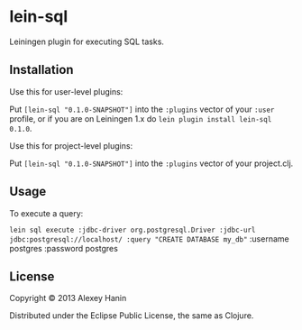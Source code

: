 lein-sql
========

Leiningen plugin for executing SQL tasks.

Installation
------------

Use this for user-level plugins:

Put `[lein-sql "0.1.0-SNAPSHOT"]` into the `:plugins` vector of your
`:user` profile, or if you are on Leiningen 1.x do `lein plugin install
lein-sql 0.1.0`.

Use this for project-level plugins:

Put `[lein-sql "0.1.0-SNAPSHOT"]` into the `:plugins` vector of your project.clj.

Usage
-----

To execute a query:

`lein sql execute :jdbc-driver org.postgresql.Driver :jdbc-url jdbc:postgresql://localhost/ :query "CREATE DATABASE my_db"` :username postgres :password postgres

License
-------

Copyright © 2013 Alexey Hanin

Distributed under the Eclipse Public License, the same as Clojure.
